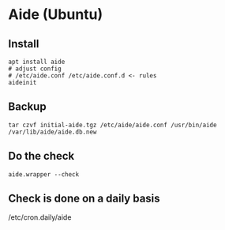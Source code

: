 # Aide (Ubuntu) 

## Install

```
apt install aide
# adjust config 
# /etc/aide.conf /etc/aide.conf.d <- rules 
aideinit 
```

## Backup 

```
tar czvf initial-aide.tgz /etc/aide/aide.conf /usr/bin/aide /var/lib/aide/aide.db.new
```

## Do the check 

```
aide.wrapper --check 
```
## Check is done on a daily basis 

/etc/cron.daily/aide 
